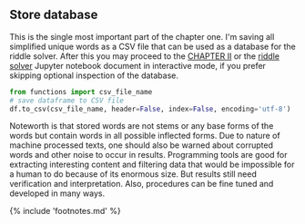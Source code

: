 ## Store database

This is the single most important part of the chapter one. I'm saving all
simplified unique words as a CSV file that can be used as a database for the
riddle solver. After this you may proceed to the [CHAPTER II](#chapter-ii) or
the [riddle solver](https://git.io/vASrY) Jupyter notebook document in
interactive mode, if you prefer skipping optional inspection of the database.

```python
from functions import csv_file_name
# save dataframe to CSV file
df.to_csv(csv_file_name, header=False, index=False, encoding='utf-8')
```

Noteworth is that stored words are not stems or any base forms of the
words but contain words in all possible inflected forms. Due to nature
of machine processed texts, one should also be warned about corrupted
words and other noise to occur in results. Programming tools are good
for extracting interesting content and filtering data that would be
impossible for a human to do because of its enormous size. But results
still need verification and interpretation. Also, procedures can be fine
tuned and developed in many ways.

{% include 'footnotes.md' %}
